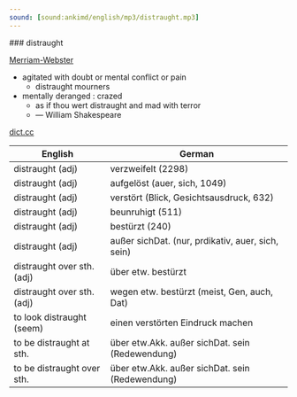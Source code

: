 ```yaml
---
sound: [sound:ankimd/english/mp3/distraught.mp3]
---
```


\### distraught

[Merriam-Webster](https://www.merriam-webster.com/dictionary/distraught)

- agitated with doubt or mental conflict or pain
    - distraught mourners
- mentally deranged : crazed
    - as if thou wert distraught and mad with terror
    - — William Shakespeare

[dict.cc](https://www.dict.cc/distraught)

| English        | German       |
| -------------- | ------------ |
| distraught (adj) | verzweifelt (2298) |
| distraught (adj) | aufgelöst (auer, sich, 1049) |
| distraught (adj) | verstört (Blick, Gesichtsausdruck, 632) |
| distraught (adj) | beunruhigt (511) |
| distraught (adj) | bestürzt (240) |
| distraught (adj) | außer sichDat. (nur, prdikativ, auer, sich, sein) |
| distraught over sth. (adj) | über etw. bestürzt |
| distraught over sth. (adj) | wegen etw. bestürzt (meist, Gen, auch, Dat) |
| to look distraught (seem) | einen verstörten Eindruck machen |
| to be distraught at sth. | über etw.Akk. außer sichDat. sein (Redewendung) |
| to be distraught over sth. | über etw.Akk. außer sichDat. sein (Redewendung) |
